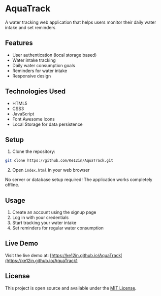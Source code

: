 # AquaTrack

A water tracking web application that helps users monitor their daily water intake and set reminders.

## Features

- User authentication (local storage based)
- Water intake tracking
- Daily water consumption goals
- Reminders for water intake
- Responsive design

## Technologies Used

- HTML5
- CSS3
- JavaScript
- Font Awesome Icons
- Local Storage for data persistence

## Setup

1. Clone the repository:
```bash
git clone https://github.com/Ke12in/AquaTrack.git
```

2. Open `index.html` in your web browser

No server or database setup required! The application works completely offline.

## Usage

1. Create an account using the signup page
2. Log in with your credentials
3. Start tracking your water intake
4. Set reminders for regular water consumption

## Live Demo

Visit the live demo at: [https://ke12in.github.io/AquaTrack](https://ke12in.github.io/AquaTrack)

## License

This project is open source and available under the [MIT License](LICENSE). 